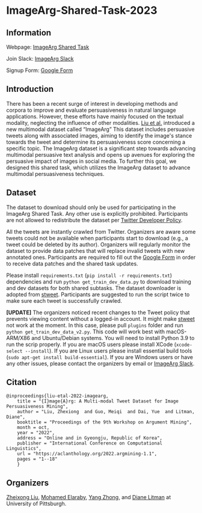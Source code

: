 # ImageArg-Shared-Task-2023

## Information

Webpage: [ImageArg Shared Task](https://imagearg.github.io/)

Join Slack: [ImageArg Slack](https://join.slack.com/t/imagearg/shared_invite/zt-1ss5hdb6d-eNCaWOAEe4O_8UE1gQxIxA)

Signup
Form: [Google Form](https://docs.google.com/forms/d/e/1FAIpQLSci3TSw6ylcWnjXQsoUjh3buAQx7IdgiJwrJDR2pDHMm8DIpQ/viewform)

## Introduction

There has been a recent surge of interest in developing methods and corpora to improve and evaluate persuasiveness in
natural language applications. However, these efforts have mainly focused on the textual modality, neglecting the
influence of other modalities. [Liu et al.](https://aclanthology.org/2022.argmining-1.1.pdf) introduced a new multimodal
dataset called “ImageArg” This dataset includes persuasive tweets along with associated images, aiming to identify the
image's stance towards the tweet and determine its persuasiveness score concerning a specific topic. The ImageArg
dataset is a significant step towards advancing multimodal persuasive text analysis and opens up avenues for exploring
the persuasive impact of images in social media. To further this goal, we designed this shared task, which utilizes the
ImageArg dataset to advance multimodal persuasiveness techniques.

## Dataset

The dataset to download should only be used for participating in the ImageArg Shared Task. Any other use is explicitly
prohibited. Participants are not allowed to redistribute the dataset
per [Twitter Developer Policy](https://developer.twitter.com/en/developer-terms/policy).

All the tweets are instantly crawled from Twitter. Organizers are aware some tweets could not be available when
participants start to download (e.g., a tweet could be deleted by its author). Organizers will regularly monitor the
dataset to provide data patches that will replace invalid tweets with new annotated ones. Participants are required to
fill out
the [Google Form](https://docs.google.com/forms/d/e/1FAIpQLSci3TSw6ylcWnjXQsoUjh3buAQx7IdgiJwrJDR2pDHMm8DIpQ/viewform)
in order to receive data patches and the shared task updates.

Please install `requirements.txt` (`pip install -r requirements.txt`) dependencies and run `python get_train_dev_data.py` to download training and dev
datasets for both shared subtasks. The dataset downloader is adopted from [stweet](https://github.com/markowanga/stweet).
Participants are suggested to run the script twice to make sure each tweet is successfully crawled.

**[UPDATE]** The organizers noticed recent changes to the Tweet policy that prevents viewing content without a logged-in
account. It might make [stweet](https://github.com/markowanga/stweet) not work at the moment. In this case, please pull 
`plugins` folder and run `python get_train_dev_data_v2.py`. This code will work best with macOS-ARM/X86 and Ubuntu/Debian
systems. You will need to install Python 3.9 to run the scrip properly. If you are macOS users please install XCode (`xcode-select --install`). If you are 
Linux users please install essential build tools (`sudo apt-get install build-essential`). If
you are Windows users or have any other issues, please contact the organizers by email or 
[ImageArg Slack](https://join.slack.com/t/imagearg/shared_invite/zt-1ss5hdb6d-eNCaWOAEe4O_8UE1gQxIxA). 
## Citation

```
@inproceedings{liu-etal-2022-imagearg,
    title = "{I}mage{A}rg: A Multi-modal Tweet Dataset for Image Persuasiveness Mining",
    author = "Liu, Zhexiong  and Guo, Meiqi  and Dai, Yue  and Litman, Diane",
    booktitle = "Proceedings of the 9th Workshop on Argument Mining",
    month = oct,
    year = "2022",
    address = "Online and in Gyeongju, Republic of Korea",
    publisher = "International Conference on Computational Linguistics",
    url = "https://aclanthology.org/2022.argmining-1.1",
    pages = "1--18"
    }
```

## Organizers

[Zheixong Liu](https://people.cs.pitt.edu/~zhexiong/), [Mohamed Elaraby](https://engsalem.github.io/), [Yang Zhong](http://yangzhongcs.com/), and [Diane Litman](https://people.cs.pitt.edu/~litman/) at University of
Pittsburgh.